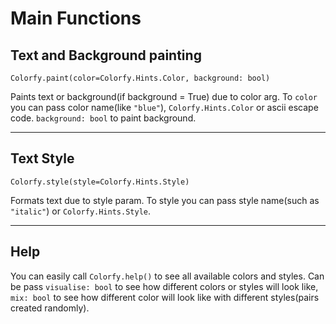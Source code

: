 # Main Functions
## Text and Background painting
```Colorfy.paint(color=Colorfy.Hints.Color, background: bool)```

Paints text or background(if background = True) due to color arg. To ```color``` you can pass color name(like ```"blue"```), ```Colorfy.Hints.Color``` or ascii escape code. ```background: bool``` to paint background.

---
## Text Style
```Colorfy.style(style=Colorfy.Hints.Style)```

Formats text due to style param. To style you can pass style name(such as ```"italic"```) or ```Colorfy.Hints.Style```.

---
## Help
You can easily call ```Colorfy.help()``` to see all available colors and styles. Can be pass ```visualise: bool``` to see how different colors or styles will look like, ```mix: bool``` to see how different color will look like with different styles(pairs created randomly).

